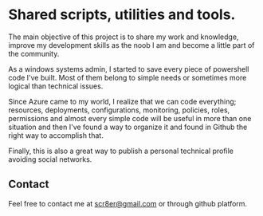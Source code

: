 # Shared scripts, utilities and tools.

The main objective of this project is to share my work and knowledge, improve my development skills as the noob I am and become a little part of the community. 

As a windows systems admin, I started to save every piece of powershell code I've built. Most of them belong to simple needs or sometimes more logical than technical issues.

Since Azure came to my world, I realize that we can code everything; resources, deployments, configurations, monitoring, policies, roles, permissions and almost every simple code will be useful in more than one situation and then I've found a way to organize it and found in Github the right way to accomplish that.

Finally, this is also a great way to publish a personal technical profile avoiding social networks.

## Contact

Feel free to contact me at scr8er@gmail.com or through github platform.
